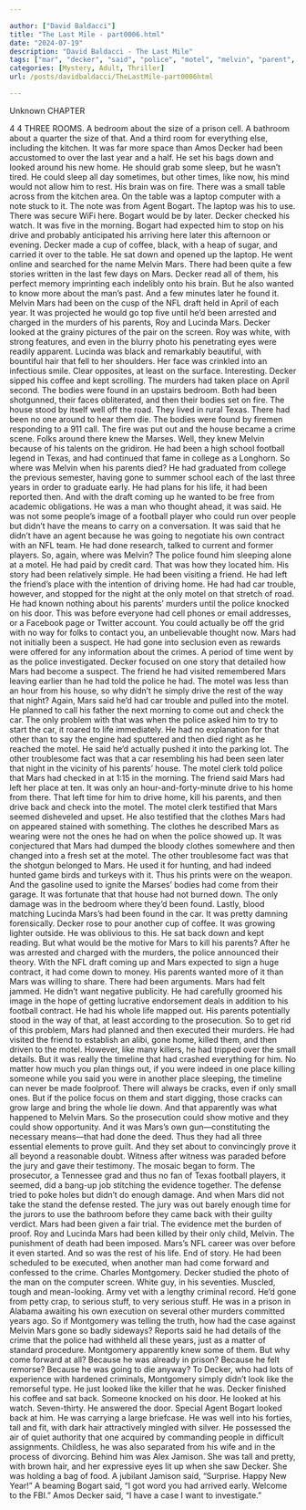 ```yaml
---

author: ["David Baldacci"]
title: "The Last Mile - part0006.html"
date: "2024-07-19"
description: "David Baldacci - The Last Mile"
tags: ["mar", "decker", "said", "police", "motel", "melvin", "parent", "year", "found", "murder", "one", "car", "looked", "home", "could", "bogart", "drive", "place", "house", "gone", "friend", "come", "back", "set", "time"]
categories: [Mystery, Adult, Thriller]
url: /posts/davidbaldacci/TheLastMile-part0006html

---
```



Unknown
CHAPTER
4
4
THREE ROOMS.
A bedroom about the size of a prison cell. A bathroom about a quarter the size of that. And a third room for everything else, including the kitchen.
It was far more space than Amos Decker had been accustomed to over the last year and a half.
He set his bags down and looked around his new home. He should grab some sleep, but he wasn’t tired.
He could sleep all day sometimes, but other times, like now, his mind would not allow him to rest. His brain was on fire.
There was a small table across from the kitchen area. On the table was a laptop computer with a note stuck to it. The note was from Agent Bogart. The laptop was his to use. There was secure WiFi here. Bogart would be by later.
Decker checked his watch. It was five in the morning. Bogart had expected him to stop on his drive and probably anticipated his arriving here later this afternoon or evening.
Decker made a cup of coffee, black, with a heap of sugar, and carried it over to the table. He sat down and opened up the laptop. He went online and searched for the name Melvin Mars.
There had been quite a few stories written in the last few days on Mars. Decker read all of them, his perfect memory imprinting each indelibly onto his brain.
But he also wanted to know more about the man’s past. And a few minutes later he found it.
Melvin Mars had been on the cusp of the NFL draft held in April of each year. It was projected he would go top five until he’d been arrested and charged in the murders of his parents, Roy and Lucinda Mars.
Decker looked at the grainy pictures of the pair on the screen. Roy was white, with strong features, and even in the blurry photo his penetrating eyes were readily apparent. Lucinda was black and remarkably beautiful, with bountiful hair that fell to her shoulders. Her face was crinkled into an infectious smile.
Clear opposites, at least on the surface. Interesting.
Decker sipped his coffee and kept scrolling.
The murders had taken place on April second. The bodies were found in an upstairs bedroom. Both had been shotgunned, their faces obliterated, and then their bodies set on fire. The house stood by itself well off the road. They lived in rural Texas. There had been no one around to hear them die.
The bodies were found by firemen responding to a 911 call. The fire was put out and the house became a crime scene.
Folks around there knew the Marses. Well, they knew Melvin because of his talents on the gridiron. He had been a high school football legend in Texas, and had continued that fame in college as a Longhorn.
So where was Melvin when his parents died?
He had graduated from college the previous semester, having gone to summer school each of the last three years in order to graduate early. He had plans for his life, it had been reported then. And with the draft coming up he wanted to be free from academic obligations. He was a man who thought ahead, it was said. He was not some people’s image of a football player who could run over people but didn’t have the means to carry on a conversation. It was said that he didn’t have an agent because he was going to negotiate his own contract with an NFL team. He had done research, talked to current and former players.
So, again, where was Melvin?
The police found him sleeping alone at a motel. He had paid by credit card. That was how they located him.
His story had been relatively simple. He had been visiting a friend. He had left the friend’s place with the intention of driving home. He had had car trouble, however, and stopped for the night at the only motel on that stretch of road. He had known nothing about his parents’ murders until the police knocked on his door.
This was before everyone had cell phones or email addresses, or a Facebook page or Twitter account. You could actually be off the grid with no way for folks to contact you, an unbelievable thought now.
Mars had not initially been a suspect. He had gone into seclusion even as rewards were offered for any information about the crimes. A period of time went by as the police investigated.
Decker focused on one story that detailed how Mars had become a suspect.
The friend he had visited remembered Mars leaving earlier than he had told the police he had. The motel was less than an hour from his house, so why didn’t he simply drive the rest of the way that night? Again, Mars said he’d had car trouble and pulled into the motel. He planned to call his father the next morning to come out and check the car.
The only problem with that was when the police asked him to try to start the car, it roared to life immediately. He had no explanation for that other than to say the engine had sputtered and then died right as he reached the motel. He said he’d actually pushed it into the parking lot. The other troublesome fact was that a car resembling his had been seen later that night in the vicinity of his parents’ house.
The motel clerk told police that Mars had checked in at 1:15 in the morning. The friend said Mars had left her place at ten. It was only an hour-and-forty-minute drive to his home from there. That left time for him to drive home, kill his parents, and then drive back and check into the motel.
The motel clerk testified that Mars seemed disheveled and upset. He also testified that the clothes Mars had on appeared stained with something. The clothes he described Mars as wearing were not the ones he had on when the police showed up. It was conjectured that Mars had dumped the bloody clothes somewhere and then changed into a fresh set at the motel.
The other troublesome fact was that the shotgun belonged to Mars. He used it for hunting, and had indeed hunted game birds and turkeys with it. Thus his prints were on the weapon.
And the gasoline used to ignite the Marses’ bodies had come from their garage. It was fortunate that that house had not burned down. The only damage was in the bedroom where they’d been found.
Lastly, blood matching Lucinda Mars’s had been found in the car. It was pretty damning forensically.
Decker rose to pour another cup of coffee. It was growing lighter outside. He was oblivious to this. He sat back down and kept reading.
But what would be the motive for Mars to kill his parents?
After he was arrested and charged with the murders, the police announced their theory. With the NFL draft coming up and Mars expected to sign a huge contract, it had come down to money. His parents wanted more of it than Mars was willing to share. There had been arguments. Mars had felt jammed. He didn’t want negative publicity. He had carefully groomed his image in the hope of getting lucrative endorsement deals in addition to his football contract. He had his whole life mapped out. His parents potentially stood in the way of that, at least according to the prosecution.
So to get rid of this problem, Mars had planned and then executed their murders. He had visited the friend to establish an alibi, gone home, killed them, and then driven to the motel. However, like many killers, he had tripped over the small details. But it was really the timeline that had crashed everything for him. No matter how much you plan things out, if you were indeed in one place killing someone while you said you were in another place sleeping, the timeline can never be made foolproof. There will always be cracks, even if only small ones. But if the police focus on them and start digging, those cracks can grow large and bring the whole lie down.
And that apparently was what happened to Melvin Mars.
So the prosecution could show motive and they could show opportunity. And it was Mars’s own gun—constituting the necessary means—that had done the deed. Thus they had all three essential elements to prove guilt. And they set about to convincingly prove it all beyond a reasonable doubt.
Witness after witness was paraded before the jury and gave their testimony. The mosaic began to form. The prosecutor, a Tennessee grad and thus no fan of Texas football players, it seemed, did a bang-up job stitching the evidence together.
The defense tried to poke holes but didn’t do enough damage. And when Mars did not take the stand the defense rested.
The jury was out barely enough time for the jurors to use the bathroom before they came back with their guilty verdict.
Mars had been given a fair trial. The evidence met the burden of proof.
Roy and Lucinda Mars had been killed by their only child, Melvin.
The punishment of death had been imposed. Mars’s NFL career was over before it even started. And so was the rest of his life.
End of story.
He had been scheduled to be executed, when another man had come forward and confessed to the crime.
Charles Montgomery.
Decker studied the photo of the man on the computer screen.
White guy, in his seventies. Muscled, tough and mean-looking. Army vet with a lengthy criminal record. He’d gone from petty crap, to serious stuff, to very serious stuff. He was in a prison in Alabama awaiting his own execution on several other murders committed years ago.
So if Montgomery was telling the truth, how had the case against Melvin Mars gone so badly sideways?
Reports said he had details of the crime that the police had withheld all these years, just as a matter of standard procedure. Montgomery apparently knew some of them. But why come forward at all? Because he was already in prison? Because he felt remorse? Because he was going to die anyway? To Decker, who had lots of experience with hardened criminals, Montgomery simply didn’t look like the remorseful type. He just looked like the killer that he was.
Decker finished his coffee and sat back.
Someone knocked on his door. He looked at his watch. Seven-thirty.
He answered the door.
Special Agent Bogart looked back at him. He was carrying a large briefcase. He was well into his forties, tall and fit, with dark hair attractively mingled with silver. He possessed the air of quiet authority that one acquired by commanding people in difficult assignments. Childless, he was also separated from his wife and in the process of divorcing.
Behind him was Alex Jamison. She was tall and pretty, with brown hair, and her expressive eyes lit up when she saw Decker. She was holding a bag of food.
A jubilant Jamison said, “Surprise. Happy New Year!”
A beaming Bogart said, “I got word you had arrived early. Welcome to the FBI.”
Amos Decker said, “I have a case I want to investigate.”
